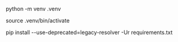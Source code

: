 python -m venv .venv

source .venv/bin/activate

pip install --use-deprecated=legacy-resolver -Ur requirements.txt

